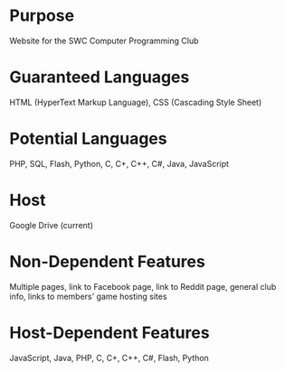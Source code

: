 Purpose
====================
Website for the SWC Computer Programming Club

Guaranteed Languages
====================
HTML (HyperText Markup Language), 
CSS (Cascading Style Sheet)

Potential Languages
===================
PHP, 
SQL, 
Flash, 
Python, 
C, C+, C++, C#, 
Java, JavaScript

Host
====
Google Drive (current)

Non-Dependent Features
======================
Multiple pages, 
link to Facebook page, 
link to Reddit page, 
general club info, 
links to members' game hosting sites

Host-Dependent Features
=========================
JavaScript, Java, PHP, C, C+, C++, C#, Flash, Python

